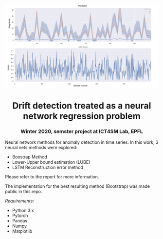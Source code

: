 ![front](./img_readme.png?raw=true "front")


<h1 align="center">Drift detection treated as a neural network regression
problem</h1>
<h3 align="center">Winter 2020, semster project at ICT4SM Lab, EPFL</h3>

Neural network methods for anomaly detection in time series.
In this work, 3 neural nets methods were explored:
- Boostrap Method
- Lower-Upper bound estimation (LUBE)
- LSTM Reconstruction error method

Please refer to the report for more information.

The implementation for the best resulting method (Bootstrap) was made public in this repo.

*Requirements:*
- Python 3.x
- Pytorch
- Pandas
- Numpy
- Matplotlib
